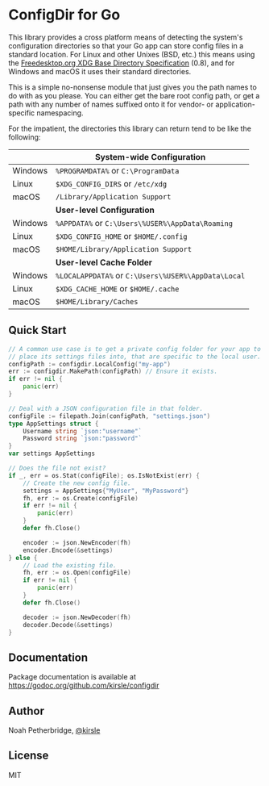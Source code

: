 # ConfigDir for Go

This library provides a cross platform means of detecting the system's
configuration directories so that your Go app can store config files in a
standard location. For Linux and other Unixes (BSD, etc.) this means using the
[Freedesktop.org XDG Base Directory Specification][1] (0.8), and for Windows
and macOS it uses their standard directories.

This is a simple no-nonsense module that just gives you the path names to do
with as you please. You can either get the bare root config path, or get a
path with any number of names suffixed onto it for vendor- or
application-specific namespacing.

For the impatient, the directories this library can return tend to be like
the following:

|         | **System-wide Configuration**                       |
|---------|-----------------------------------------------------|
| Windows | `%PROGRAMDATA%` or `C:\ProgramData`                 |
| Linux   | `$XDG_CONFIG_DIRS` or `/etc/xdg`                    |
| macOS   | `/Library/Application Support`                      |
|         | **User-level Configuration**                        |
| Windows | `%APPDATA%` or `C:\Users\%USER%\AppData\Roaming`    |
| Linux   | `$XDG_CONFIG_HOME` or `$HOME/.config`               |
| macOS   | `$HOME/Library/Application Support`                 |
|         | **User-level Cache Folder**                         |
| Windows | `%LOCALAPPDATA%` or `C:\Users\%USER%\AppData\Local` |
| Linux   | `$XDG_CACHE_HOME` or `$HOME/.cache`                 |
| macOS   | `$HOME/Library/Caches`                              |

## Quick Start

```go
// A common use case is to get a private config folder for your app to
// place its settings files into, that are specific to the local user.
configPath := configdir.LocalConfig("my-app")
err := configdir.MakePath(configPath) // Ensure it exists.
if err != nil {
    panic(err)
}

// Deal with a JSON configuration file in that folder.
configFile := filepath.Join(configPath, "settings.json")
type AppSettings struct {
    Username string `json:"username"`
    Password string `json:"password"`
}
var settings AppSettings

// Does the file not exist?
if _, err = os.Stat(configFile); os.IsNotExist(err) {
    // Create the new config file.
    settings = AppSettings{"MyUser", "MyPassword"}
    fh, err := os.Create(configFile)
    if err != nil {
        panic(err)
    }
    defer fh.Close()

    encoder := json.NewEncoder(fh)
    encoder.Encode(&settings)
} else {
    // Load the existing file.
    fh, err := os.Open(configFile)
    if err != nil {
        panic(err)
    }
    defer fh.Close()

    decoder := json.NewDecoder(fh)
    decoder.Decode(&settings)
}
```

## Documentation

Package documentation is available at
<https://godoc.org/github.com/kirsle/configdir>

## Author

Noah Petherbridge, [@kirsle](https://github.com/kirsle)

## License

MIT

[1]: https://specifications.freedesktop.org/basedir-spec/basedir-spec-0.8.html
[2]: https://github.com/shibukawa/configdir
